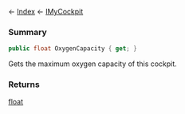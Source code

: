 ← [Index](Api-Index) ← [IMyCockpit](Sandbox.ModAPI.Ingame.IMyCockpit)

### Summary

```csharp
public float OxygenCapacity { get; }
```

Gets the maximum oxygen capacity of this cockpit.

### Returns

[float](System.Single)

